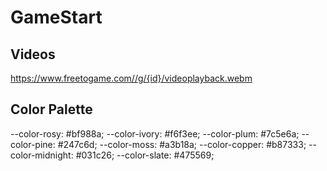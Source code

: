 # GameStart

## Videos

https://www.freetogame.com//g/{id}/videoplayback.webm

## Color Palette

--color-rosy: #bf988a;
--color-ivory: #f6f3ee;
--color-plum: #7c5e6a;
--color-pine: #247c6d;
--color-moss: #a3b18a;
--color-copper: #b87333;
--color-midnight: #031c26;
--color-slate: #475569;
